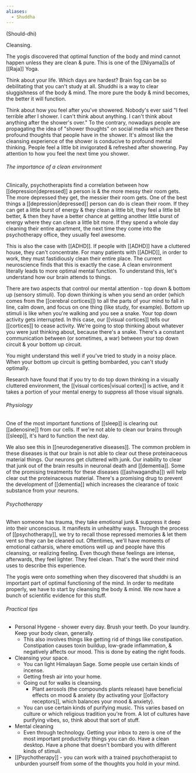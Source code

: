 ```yaml
---
aliases:
  - Shuddha
---
```

(Should-dhi)

Cleansing.

The yogis discovered that optimal function of the body and mind cannot happen unless they are clean & pure. This is one of the [[Niyama]]s of [[Raja]] Yoga.

Think about your life. Which days are hardest? Brain fog can be so debilitating that you can't study at all. Shuddhi is a way to clear sluggishness of the body & mind. The more pure the body & mind becomes, the better it will function.

Think about how you feel after you've showered. Nobody's ever said "I feel terrible after I shower. I can't think about anything. I can't think about anything after the shower's over." To the contrary, nowadays people are propagating the idea of "shower thoughts" on social media which are these profound thoughts that people have in the shower. It's almost like the cleansing experience of the shower is conducive to profound mental thinking. People feel a little bit invigorated & refreshed after showering. Pay attention to how you feel the next time you shower.

###### The importance of a clean environment
Clinically, psychotherapists find a correlation between how [[depression|depressed]] a person is & the more messy their room gets. The more depressed they get, the messier their room gets. One of the best things a [[depression|depressed]] person can do is clean their room. If they can get a little burst of energy & they clean a little bit, they feel a little bit better, & then they have a better chance at getting another little burst of energy where they can clean a little bit more. If they spend a whole day cleaning their entire apartment, the next time they come into the psychotherapy office, they usually feel awesome.

This is also the case with [[ADHD]]. If people with [[ADHD]] have a cluttered house, they can't concentrate. For many patients with [[ADHD]], in order to work, they must fastidiously clean their entire place. The current neuroscience finds that this is exactly the case. A clean environment literally leads to more optimal mental function. To understand this, let's understand how our brain attends to things.

There are two aspects that control our mental attention - top down & bottom up (sensory stimuli).
Top down thinking is when you send an order (which comes from the [[cerebral cortices]]) to all the parts of your mind to fall in line, calm down, and focus on one thing (like study, for example).
Bottom up stimuli is like when you're walking and you see a snake. Your top down activity gets interrupted. In this case, our [[visual cortices]] tells our [[cortices]] to cease activity. We're going to stop thinking about whatever you were just thinking about, because there's a snake.
There's a constant communication between (or sometimes, a war) between your top down circuit & your bottom up circuit.

You might understand this well if you've tried to study in a noisy place. When your bottom up circuit is getting bombarded, you can't study optimally.

Research have found that if you try to do top down thinking in a visually cluttered environment, the [[visual cortices|visual cortex]] is active, and it takes a portion of your mental energy to suppress all those visual signals.

###### Physiology
One of the most important functions of [[sleep]] is clearing out [[adenosine]] from our cells. If we're not able to clean our brains through [[sleep]], it's hard to function the next day.

We also see this in [[neurodegenerative diseases]]. The common problem in these diseases is that our brain is not able to clear out these proteinaceous material things. Our neurons get cluttered with junk. Our inability to clear that junk out of the brain results in neuronal death and [[dementia]].
Some of the promising treatments for these diseases ([[ashwagandha]]) will help clear out the proteinaceous material. There's a promising drug to prevent the development of [[dementia]] which increases the clearance of toxic substance from your neurons.

###### Psychotherapy
When someone has trauma, they take emotional junk & suppress it deep into their unconscious. It manifests in unhealthy ways. Through the process of [[psychotherapy]], we try to recall those repressed memories & let them vent so they can be cleaned out. Oftentimes, we'll have moments of emotional catharsis, where emotions well up and people have this cleansing, or realizing feeling. Even though these feelings are intense, afterwards, they feel lighter. They feel clean. That's the word their mind uses to describe this experience.

The yogis were onto something when they discovered that shuddhi is an important part of optimal functioning of the mind. In order to meditate properly, we have to start by cleansing the body & mind. We now have a bunch of scientific evidence for this stuff.

###### Practical tips
- Personal Hygene - shower every day. Brush your teeth. Do your laundry. Keep your body clean, generally.
	- This also involves things like getting rid of things like constipation. Constipation causes toxin buildup, low-grade inflammation, & negatively affects our mood. This is done by eating the right foods.
- Cleansing your space.
	- You can light Himalayan Sage. Some people use certain kinds of incense.
	- Getting fresh air into your home.
	- Going out for walks is cleansing.
		- Plant aerosols (the compounds plants release) have beneficial effects on mood & anxiety (by activating your [[olfactory receptors]], which balances your mood & anxiety).
	- You can use certain kinds of purifying music. This varies based on culture or which religious tradition you're from. A lot of cultures have purifying vibes, so, think about that sort of stuff.
- Mental cleaning
	- Even through technology. Getting your inbox to zero is one of the most important productivity things you can do. Have a clean desktop. Have a phone that doesn't bombard you with different kinds of stimuli.
- [[Psychotherapy]] - you can work with a trained psychotherapist to unburden yourself from some of the thoughts you hold in your mind.